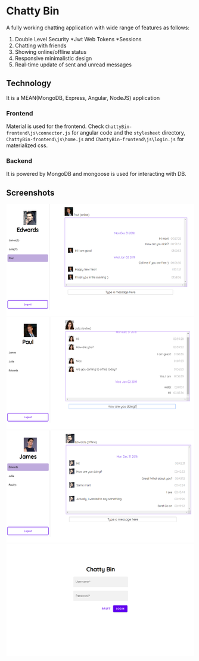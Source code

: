 # Chatty Bin
A fully working chatting application with wide range of features as follows:
1. Double Level Security
  *Jwt Web Tokens
  *Sessions
2. Chatting with friends
3. Showing online/offline status
4. Responsive minimalistic design
5. Real-time update of sent and unread messages

## Technology
It is a MEAN(MongoDB, Express, Angular, NodeJS) application

### Frontend
Material is used for the frontend. Check ``` ChattyBin-frontend\js\connector.js ``` for angular code and the ``` stylesheet ``` directory, ``` ChattyBin-frontend\js\home.js ``` and ```ChattyBin-frontend\js\login.js``` for materialized css.

### Backend
It is powered by MongoDB and mongoose is used for interacting with DB.

## Screenshots


<img src="https://github.com/sheheryarnaveed/chattybin/blob/master/screenshots/8.png" width="550" height="300">
<img src="https://github.com/sheheryarnaveed/chattybin/blob/master/screenshots/7.png" width="550" height="300">
<img src="https://github.com/sheheryarnaveed/chattybin/blob/master/screenshots/1.png" width="550" height="300">
<img src="https://github.com/sheheryarnaveed/chattybin/blob/master/screenshots/2.png" width="550" height="300">
